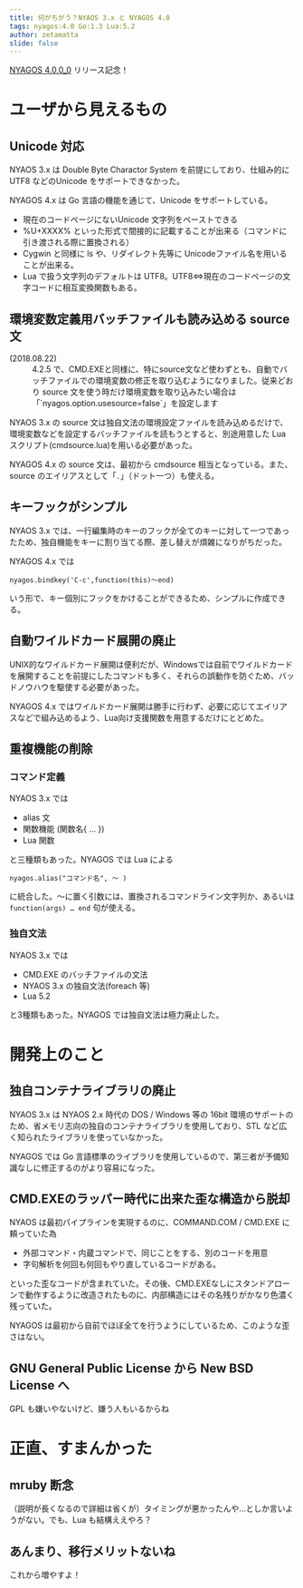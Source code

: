 ```yaml
---
title: 何がちがう？NYAOS 3.x と NYAGOS 4.0
tags: nyagos:4.0 Go:1.3 Lua:5.2
author: zetamatta
slide: false
---
```

[NYAGOS 4.0.0_0](https://github.com/zetamatta/nyagos) リリース記念！

# ユーザから見えるもの

## Unicode 対応

NYAOS 3.x は Double Byte Charactor System を前提にしており、仕組み的に UTF8 などのUnicode をサポートできなかった。

NYAGOS 4.x は Go 言語の機能を通じて、Unicode をサポートしている。

* 現在のコードページにないUnicode 文字列をペーストできる
* %U+XXXX% といった形式で間接的に記載することが出来る（コマンドに引き渡される際に置換される）
* Cygwin と同様に ls や、リダイレクト先等に Unicodeファイル名を用いることが出来る。
* Lua で扱う文字列のデフォルトは UTF8。UTF8⇔現在のコードページの文字コードに相互変換関数もある。

## 環境変数定義用バッチファイルも読み込める source 文

<dl><dt>(2018.08.22)</dt><dd>4.2.5 で、CMD.EXEと同様に、特にsource文など使わずとも、自動でバッチファイルでの環境変数の修正を取り込むようになりました。従来どおり source 文を使う時だけ環境変数を取り込みたい場合は「`nyagos.option.usesource=false`」を設定します</dd></dt>

NYAOS 3.x の source 文は独自文法の環境設定ファイルを読み込めるだけで、環境変数などを設定するバッチファイルを読もうとすると、別途用意した Lua スクリプト(cmdsource.lua)を用いる必要があった。

NYAGOS 4.x の source 文は、最初から cmdsource 相当となっている。また、source のエイリアスとして「`.`」（ドット一つ）も使える。

## キーフックがシンプル

NYAOS 3.x では、一行編集時のキーのフックが全てのキーに対して一つであったため、独自機能をキーに割り当てる際、差し替えが煩雑になりがちだった。

NYAGOS 4.x では

```
nyagos.bindkey('C-c',function(this)～end)
```

いう形で、キー個別にフックをかけることができるため、シンプルに作成できる。
## 自動ワイルドカード展開の廃止

UNIX的なワイルドカード展開は便利だが、Windowsでは自前でワイルドカードを展開することを前提にしたコマンドも多く、それらの誤動作を防ぐため、バッドノウハウを駆使する必要があった。

NYAGOS 4.x ではワイルドカード展開は勝手に行わず、必要に応じてエイリアスなどで組み込めるよう、Lua向け支援関数を用意するだけにとどめた。

## 重複機能の削除

### コマンド定義

NYAOS 3.x では

* alias 文
* 関数機能 (関数名{ … })
* Lua 関数

と三種類もあった。NYAGOS では Lua による

```
nyagos.alias("コマンド名", ～ )
```

に統合した。～に置く引数には、置換されるコマンドライン文字列か、あるいは `function(args) … end` 句が使える。

### 独自文法

NYAOS 3.x では

* CMD.EXE のバッチファイルの文法
* NYAOS 3.x の独自文法(foreach 等)
* Lua 5.2

と3種類もあった。NYAGOS では独自文法は極力廃止した。

# 開発上のこと

## 独自コンテナライブラリの廃止

NYAOS 3.x は NYAOS 2.x 時代の DOS / Windows 等の 16bit 環境のサポートのため、省メモリ志向の独自のコンテナライブラリを使用しており、STL など広く知られたライブラリを使っていなかった。

NYAGOS では Go 言語標準のライブラリを使用しているので、第三者が予備知識なしに修正するのがより容易になった。

## CMD.EXEのラッパー時代に出来た歪な構造から脱却

NYAOS は最初パイプラインを実現するのに、COMMAND.COM / CMD.EXE に頼っていた為

* 外部コマンド・内蔵コマンドで、同じことをする、別のコードを用意
* 字句解析を何回も何回もやり直しているコードがある。

といった歪なコードが含まれていた。その後、CMD.EXEなしにスタンドアローンで動作するように改造されたものに、内部構造にはその名残りがかなり色濃く残っていた。

NYAGOS は最初から自前でほぼ全てを行うようにしているため、このような歪さはない。

## GNU General Public License から New BSD License へ

GPL も嫌いやないけど、嫌う人もいるからね

# 正直、すまんかった

## mruby 断念

（説明が長くなるので詳細は省くが）タイミングが悪かったんや…としか言いようがない。でも、Lua も結構ええやろ？

## あんまり、移行メリットないね

これから増やすよ！

